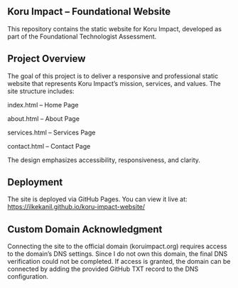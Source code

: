 ## Koru Impact – Foundational Website

This repository contains the static website for Koru Impact, developed as part of the Foundational Technologist Assessment.

## Project Overview
The goal of this project is to deliver a responsive and professional static website that represents Koru Impact’s mission, services, and values. The site structure includes:

index.html – Home Page

about.html – About Page

services.html – Services Page

contact.html – Contact Page

The design emphasizes accessibility, responsiveness, and clarity.

## Deployment
The site is deployed via GitHub Pages. You can view it live at:
https://ilkekanil.github.io/koru-impact-website/

## Custom Domain Acknowledgment
Connecting the site to the official domain (koruimpact.org) requires access to the domain’s DNS settings. Since I do not own this domain, the final DNS verification could not be completed. If access is granted, the domain can be connected by adding the provided GitHub TXT record to the DNS configuration.
